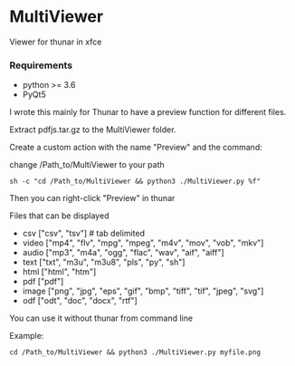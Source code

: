 # MultiViewer
Viewer for thunar in xfce

### Requirements

- python >= 3.6
- PyQt5

I wrote this mainly for Thunar to have a preview function for different files.

Extract pdfjs.tar.gz to the MultiViewer folder.

Create a custom action with the name "Preview" and the command:

change /Path_to/MultiViewer to your path

```
sh -c "cd /Path_to/MultiViewer && python3 ./MultiViewer.py %f"
```
Then you can right-click "Preview" in thunar

Files that can be displayed

- csv ["csv", "tsv"] # tab delimited
- video ["mp4", "flv", "mpg", "mpeg", "m4v", "mov", "vob", "mkv"]
- audio ["mp3", "m4a", "ogg", "flac", "wav", "aif", "aiff"]
- text ["txt", "m3u", "m3u8", "pls", "py", "sh"]
- html ["html", "htm"]
- pdf ["pdf"]
- image ["png", "jpg", "eps", "gif", "bmp", "tiff", "tif", "jpeg", "svg"]
- odf ["odt", "doc", "docx", "rtf"]

You can use it without thunar from command line

Example:

```
cd /Path_to/MultiViewer && python3 ./MultiViewer.py myfile.png
```
